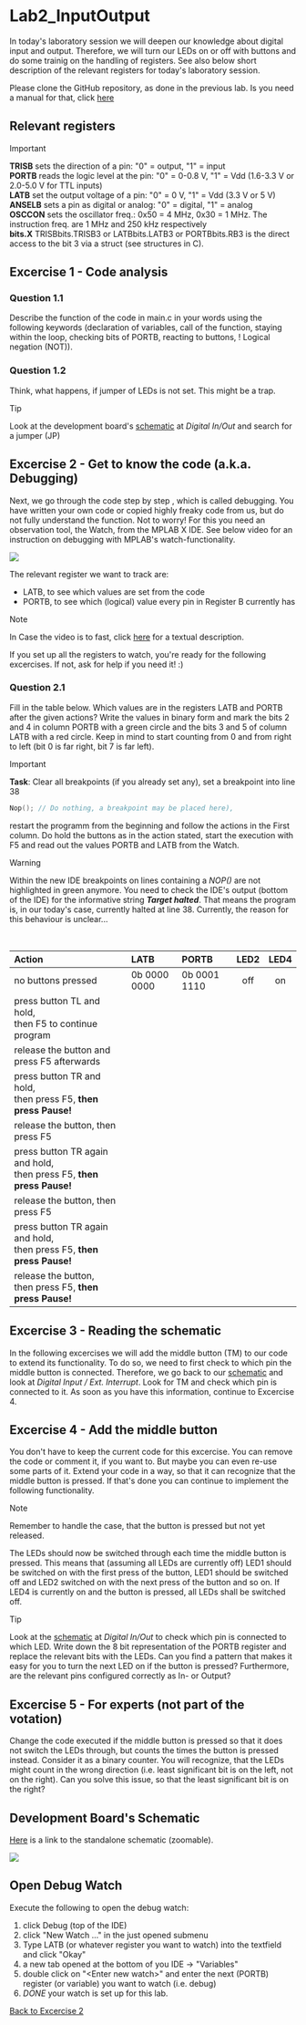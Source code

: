 # Lab2_InputOutput
In today's laboratory session we will deepen our knowledge about digital input and output. Therefore, we will turn our LEDs on or off with buttons and do some trainig on the handling of registers.
See also below short description of the relevant registers for today's laboratory session.

Please clone the GitHub repository, as done in the previous lab. Is you need a manual for that, click [here](https://github.com/MicrocontrollerApplications/Utilities/blob/main/git.md)

## Relevant registers
> [!IMPORTANT]
> **TRISB** sets the direction of a pin: "0" = output, "1" = input<br>
> **PORTB** reads the logic level at the pin: "0" = 0-0.8 V, "1" = Vdd (1.6-3.3 V or 2.0-5.0 V for TTL inputs)<br>
> **LATB** set the output voltage of a pin: "0" = 0 V, "1" = Vdd (3.3 V or 5 V)<br>
> **ANSELB** sets a pin as digital or analog: "0" = digital, "1" = analog<br>
> **OSCCON** sets the oscillator freq.: 0x50 = 4 MHz, 0x30 = 1 MHz. The instruction freq. are 1 MHz and 250 kHz respectively<br>
> **<Register>bits.X** TRISBbits.TRISB3 or LATBbits.LATB3 or PORTBbits.RB3 is the direct access to the bit 3 via a struct (see structures in C).

## Excercise 1 -  Code analysis

### Question 1.1 
Describe the function of the code in main.c in your words using the following keywords (declaration of variables, call of
the function, staying within the loop, checking bits of PORTB, reacting to buttons, ! Logical negation (NOT)).


### Question 1.2 
Think, what happens, if jumper of LEDs is not set. This might be a trap.
> [!TIP]
> Look at the development board's [schematic](#development-boards-schematic) at *Digital In/Out* and search for a jumper (JP)

## Excercise 2 - Get to know the code (a.k.a. Debugging)
Next, we go through the code step by step , which is called debugging.
You have written your own code or copied highly freaky code from us, but do not fully understand the function.
Not to worry! For this you need an observation tool, the Watch, from the MPLAB X IDE. 
See below video for an instruction on debugging with MPLAB's watch-functionality.

![](images/OpenWatch.gif)

The relevant register we want to track are:
- LATB, to see which values are set from the code
- PORTB, to see which (logical) value every pin in Register B currently has

> [!NOTE]
> In Case the video is to fast, click [here](#open-debug-watch) for a textual description.

If you set up all the registers to watch, you're ready for the following excercises. If not, ask for help if you need it! :)

### Question 2.1 
Fill in the table below. Which values are in the registers LATB and PORTB after the given actions?
Write the values in binary form and mark the bits 2 and 4 in column PORTB with a green circle and the bits 3 and 5
of column LATB with a red circle. Keep in mind to start counting from 0 and from right to left (bit 0 is far right, bit
7 is far left).

> [!IMPORTANT]
> **Task**: Clear all breakpoints (if you already set any), set a breakpoint into line 38 
> ``` C
> Nop(); // Do nothing, a breakpoint may be placed here),
> ```
> restart the programm from the beginning and follow the actions in the First column. Do hold the buttons as in the action stated, start the execution with F5 and read out the values PORTB and LATB from the Watch.

> [!WARNING]
> Within the new IDE breakpoints on lines containing a *NOP()* are not highlighted in green anymore. You need to check the IDE's output (bottom of the IDE) for the informative string ***Target halted***. That means the program is, in our today's case, currently halted at line 38.
> Currently, the reason for this behaviour is unclear...

<br>

| Action| LATB   | PORTB  | LED2  | LED4  |
| :--- |  :--- |  :--- |  :---: |  :---: | 
| no buttons pressed | 0b 0000 0000 | 0b 0001 1110 | off | on |
|press button TL and hold, <br>then F5 to continue program | | | | |
| release the button and press F5 afterwards | | | | |
| press button TR and hold,<br> then press F5, **then press Pause!** | | | | |
| release the button, then press F5 | | | | |
| press button TR again and hold,<br> then press F5, **then press Pause!** | | | | |
| release the button, then press F5  | | | | |
| press button TR again and hold,<br> then press F5, **then press Pause!** | | | | |
| release the button,<br> then press F5, **then press Pause!** | | | | |

## Excercise 3 - Reading the schematic
In the following excercises we will add the middle button (TM) to our code to extend its functionality.
To do so, we need to first check to which pin the middle button is connected. Therefore, we go back to our [schematic](#development-boards-schematic) and look at *Digital Input / Ext. Interrupt*. Look for TM and check which pin is connected to it.
As soon as you have this information, continue to Excercise 4.

## Excercise 4 - Add the middle button
You don't have to keep the current code for this excercise. You can remove the code or comment it, if you want to. But maybe you can even re-use some parts of it. 
Extend your code in a way, so that it can recognize that the middle button is pressed. If that's done you can continue to implement the following functionality.
> [!NOTE]
> Remember to handle the case, that the button is pressed but not yet released.

The LEDs should now be switched through each time the middle button is pressed. This means that (assuming all LEDs are currently off) LED1 should be switched on with the first press of the button, LED1 should be switched off and LED2 switched on with the next press of the button and so on. If LED4 is currently on and the button is pressed, all LEDs shall be switched off.

> [!TIP]
> Look at the [schematic](#development-boards-schematic) at *Digital In/Out* to check which pin is connected to which LED. Write down the 8 bit representation of the PORTB register and replace the relevant bits with the LEDs. Can you find a pattern that makes it easy for you to turn the next LED on if the button is pressed? Furthermore, are the relevant pins configured correctly as In- or Output?

## Excercise 5 - For experts (not part of the votation)
Change the code executed if the middle button is pressed so that it does not switch the LEDs through, but counts the times the button is pressed instead. Consider it as a binary counter.
You will recognize, that the LEDs might count in the wrong direction (i.e. least significant bit is on the left, not on the right). Can you solve this issue, so that the least significant bit is on the right?


## Development Board's Schematic
[Here](https://raw.githubusercontent.com/MicrocontrollerApplications/Lab2_InputOutput/refs/heads/feature_initial_version/images/uCquick_Board_2018_01.svg) is a link to the standalone schematic (zoomable). 

![](images/uCquick_Board_2018_01.svg)


## Open Debug Watch
Execute the following to open the debug watch:
1. click Debug (top of the IDE)
2. click "New Watch ..." in the just opened submenu
3. Type LATB (or whatever register you want to watch) into the textfield and click "Okay"
4. a new tab opened at the bottom of you IDE -> "Variables"
5. double click on "\<Enter new watch\>" and enter the next (PORTB) register (or variable) you want to watch (i.e. debug)
6. *DONE* your watch is set up for this lab.

[Back to Excercise 2](#excercise-2---get-to-know-the-code-aka-debugging)
